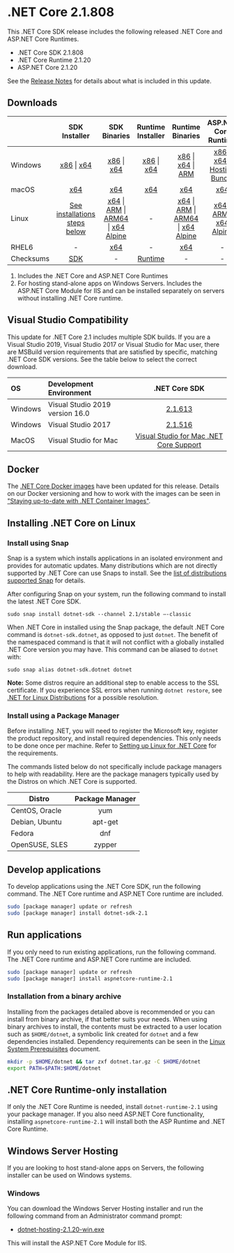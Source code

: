 # .NET Core 2.1.808

This .NET Core SDK release includes the following released .NET Core and ASP.NET Core Runtimes.

* .NET Core SDK 2.1.808
* .NET Core Runtime 2.1.20
* ASP.NET Core 2.1.20

See the [Release Notes](2.1.20.md) for details about what is included in this update.

## Downloads

|           | SDK Installer                        | SDK Binaries                 | Runtime Installer                                        | Runtime Binaries                                 | ASP.NET Core Runtime           |
| --------- | :------------------------------------------:     | :----------------------:                 | :---------------------------:                            | :-------------------------:                      | :-----------------:            |
| Windows   | [x86][dotnet-sdk-win-x86.exe] \| [x64][dotnet-sdk-win-x64.exe] | [x86][dotnet-sdk-win-x86.zip] \| [x64][dotnet-sdk-win-x64.zip] | [x86][dotnet-runtime-win-x86.exe] \| [x64][dotnet-runtime-win-x64.exe] | [x86][dotnet-runtime-win-x86.zip] \| [x64][dotnet-runtime-win-x64.zip] \| [ARM][dotnet-runtime-win-arm.zip] | [x86][aspnetcore-runtime-win-x86.exe] \| [x64][aspnetcore-runtime-win-x64.exe] \| [Hosting Bundle][dotnet-hosting-win.exe] |
| macOS     | [x64][dotnet-sdk-osx-x64.pkg]  | [x64][dotnet-sdk-osx-x64.tar.gz]     | [x64][dotnet-runtime-osx-x64.pkg] | [x64][dotnet-runtime-osx-x64.tar.gz] | [x64][aspnetcore-runtime-osx-x64.tar.gz] |
| Linux     | [See installations steps below][linux-install]   | [x64][dotnet-sdk-linux-x64.tar.gz] \| [ARM][dotnet-sdk-linux-arm.tar.gz] \| [ARM64][dotnet-sdk-linux-arm64.tar.gz] \| [x64 Alpine][dotnet-sdk-linux-musl-x64.tar.gz] | - | [x64][dotnet-runtime-linux-x64.tar.gz] \| [ARM][dotnet-runtime-linux-arm.tar.gz] \| [ARM64][dotnet-runtime-linux-arm64.tar.gz] \| [x64 Alpine][dotnet-runtime-linux-musl-x64.tar.gz] | [x64][aspnetcore-runtime-linux-x64.tar.gz]  \| [ARM][aspnetcore-runtime-linux-arm.tar.gz] \| [x64 Alpine][aspnetcore-runtime-linux-musl-x64.tar.gz] |
| RHEL6     | -                                                | [x64][dotnet-sdk-rhel.6-x64.tar.gz]                    | -                                                        | [x64][dotnet-runtime-rhel.6-x64.tar.gz] | - |
| Checksums | [SDK][checksums-sdk]                             | -                                        | [Runtime][checksums-runtime]                             | - | - |

1. Includes the .NET Core and ASP.NET Core Runtimes
2. For hosting stand-alone apps on Windows Servers. Includes the ASP.NET Core Module for IIS and can be installed separately on servers without installing .NET Core runtime.

## Visual Studio Compatibility

This update for .NET Core 2.1 includes multiple SDK builds. If you are a Visual Studio 2019, Visual Studio 2017 or Visual Studio for Mac user, there are MSBuild version requirements that are satisfied by specific, matching .NET Core SDK versions. See the table below to select the correct download.

| OS | Development Environment | .NET Core SDK |
| :-- | :-- | :--: |
| Windows | Visual Studio 2019 version 16.0 | [2.1.613](2.1.613-download.md) |
| Windows | Visual Studio 2017 | [2.1.516](2.1.20.md) |
| MacOS | Visual Studio for Mac | [Visual Studio for Mac .NET Core Support](https://learn.microsoft.com/visualstudio/mac/net-core-support) |

## Docker

The [.NET Core Docker images](https://hub.docker.com/r/microsoft/dotnet/) have been updated for this release. Details on our Docker versioning and how to work with the images can be seen in ["Staying up-to-date with .NET Container Images"](https://devblogs.microsoft.com/dotnet/staying-up-to-date-with-net-container-images/).

## Installing .NET Core on Linux

### Install using Snap

Snap is a system which installs applications in an isolated environment and provides for automatic updates. Many distributions which are not directly supported by .NET Core can use Snaps to install. See the [list of distributions supported Snap](https://docs.snapcraft.io/installing-snapd/6735) for details.

After configuring Snap on your system, run the following command to install the latest .NET Core SDK.

`sudo snap install dotnet-sdk --channel 2.1/stable –-classic`

When .NET Core in installed using the Snap package, the default .NET Core command is `dotnet-sdk.dotnet`, as opposed to just `dotnet`. The benefit of the namespaced command is that it will not conflict with a globally installed .NET Core version you may have. This command can be aliased to `dotnet` with:

`sudo snap alias dotnet-sdk.dotnet dotnet`

**Note:** Some distros require an additional step to enable access to the SSL certificate. If you experience SSL errors when running `dotnet restore`, see [.NET for Linux Distributions](../../../linux.md) for a possible resolution.

### Install using a Package Manager

Before installing .NET, you will need to register the Microsoft key, register the product repository, and install required dependencies. This only needs to be done once per machine. Refer to [Setting up Linux for .NET Core][linux-install] for the requirements.

The commands listed below do not specifically include package managers to help with readability. Here are the package managers typically used by the Distros on which .NET Core is supported.

| Distro | Package Manager  |
| ---             | :----:  |
| CentOS, Oracle  | yum     |
| Debian, Ubuntu  | apt-get |
| Fedora          | dnf     |
| OpenSUSE, SLES  | zypper  |

## Develop applications

To develop applications using the .NET Core SDK, run the following command. The .NET Core runtime and ASP.NET Core runtime are included.

```bash
sudo [package manager] update or refresh
sudo [package manager] install dotnet-sdk-2.1
```

## Run applications

If you only need to run existing applications, run the following command. The .NET Core runtime and ASP.NET Core runtime are included.

```bash
sudo [package manager] update or refresh
sudo [package manager] install aspnetcore-runtime-2.1
```

### Installation from a binary archive

Installing from the packages detailed above is recommended or you can install from binary archive, if that better suits your needs.
When using binary archives to install, the contents must be extracted to a user location such as `$HOME/dotnet`, a symbolic link created for `dotnet` and a few dependencies installed.
Dependency requirements can be seen in the [Linux System Prerequisites](https://github.com/dotnet/core/blob/main/Documentation/linux.md) document.

```bash
mkdir -p $HOME/dotnet && tar zxf dotnet.tar.gz -C $HOME/dotnet
export PATH=$PATH:$HOME/dotnet
```

## .NET Core Runtime-only installation

If only the .NET Core Runtime is needed, install `dotnet-runtime-2.1` using your package manager. If you also need ASP.NET Core functionality, installing `aspnetcore-runtime-2.1` will install both the ASP Runtime and .NET Core Runtime.

## Windows Server Hosting

If you are looking to host stand-alone apps on Servers, the following installer can be used on Windows systems.

### Windows

You can download the Windows Server Hosting installer and run the following command from an Administrator command prompt:

* [dotnet-hosting-2.1.20-win.exe][dotnet-hosting-win.exe]

This will install the ASP.NET Core Module for IIS.

[blob-runtime]: https://builds.dotnet.microsoft.com/dotnet/Runtime/
[blob-sdk]: https://builds.dotnet.microsoft.com/dotnet/Sdk/
[release-notes]: 2.1.20.md

[checksums-runtime]: https://builds.dotnet.microsoft.com/dotnet/checksums/2.1.20-sha.txt
[checksums-sdk]: https://builds.dotnet.microsoft.com/dotnet/checksums/2.1.20-sha.txt

[linux-install]: https://learn.microsoft.com/dotnet/core/install/linux
[linux-install]: https://learn.microsoft.com/dotnet/core/install/

[dotnet-blog]: https://devblogs.microsoft.com/dotnet/

[//]: # ( Runtime 2.1.20)
[dotnet-runtime-linux-arm.tar.gz]: https://download.visualstudio.microsoft.com/download/pr/dda6ad2b-9ac3-433d-ad09-7b4e2f9d2c68/56b428eb350634acb00cc28d0d36bf08/dotnet-runtime-2.1.20-linux-arm.tar.gz
[dotnet-runtime-linux-arm64.tar.gz]: https://download.visualstudio.microsoft.com/download/pr/b6ba465b-6aaa-408c-9573-2880260eeba8/4c109a758b52266f4686f606c98a7cf1/dotnet-runtime-2.1.20-linux-arm64.tar.gz
[dotnet-runtime-linux-musl-x64.tar.gz]: https://download.visualstudio.microsoft.com/download/pr/86cfc62a-1098-4f7c-8de8-77a7aee0befa/58261743b6417923d7e062fc1186f875/dotnet-runtime-2.1.20-linux-musl-x64.tar.gz
[dotnet-runtime-linux-x64.tar.gz]: https://download.visualstudio.microsoft.com/download/pr/9cf1759a-46ee-449d-b5eb-3f855245c4c7/44b34ab2d89ac06fc621ad695498e689/dotnet-runtime-2.1.20-linux-x64.tar.gz
[dotnet-runtime-osx-x64.pkg]: https://download.visualstudio.microsoft.com/download/pr/5a175623-89a4-4cf5-b7ae-46d323f02df1/2c3bafdc54c9da352b2f1bd3fc515875/dotnet-runtime-2.1.20-osx-x64.pkg
[dotnet-runtime-osx-x64.tar.gz]: https://download.visualstudio.microsoft.com/download/pr/37f67936-d74a-4b1b-9c62-b71aa95972e5/c6eabaf75a472a4a88d56a8ee0206d1f/dotnet-runtime-2.1.20-osx-x64.tar.gz
[dotnet-runtime-rhel.6-x64.tar.gz]: https://download.visualstudio.microsoft.com/download/pr/c396ecda-9f9f-4631-b984-6114ff205f77/1de891217d94f99139e136672e00b906/dotnet-runtime-2.1.20-rhel.6-x64.tar.gz
[dotnet-runtime-win-arm.zip]: https://download.visualstudio.microsoft.com/download/pr/653748ee-42bb-46f0-b6b8-5894c3a831d5/88894226cb03fe2fcd939ee75a384b44/dotnet-runtime-2.1.20-win-arm.zip
[dotnet-runtime-win-x64.exe]: https://download.visualstudio.microsoft.com/download/pr/b3b7f548-4cb0-43f6-be68-7a7ac3855d17/a70d2570eac5e2dd8ca57b702336074e/dotnet-runtime-2.1.20-win-x64.exe
[dotnet-runtime-win-x64.zip]: https://download.visualstudio.microsoft.com/download/pr/38d699f3-3ceb-4952-afb5-7b770cb60af1/bd49857a8755cf5d30274425f3f1623b/dotnet-runtime-2.1.20-win-x64.zip
[dotnet-runtime-win-x86.exe]: https://download.visualstudio.microsoft.com/download/pr/6a29a360-61df-4c06-af5b-c43c4da3ba0a/eb1e0c23ffc95d5f9d9b2aa0c103d034/dotnet-runtime-2.1.20-win-x86.exe
[dotnet-runtime-win-x86.zip]: https://download.visualstudio.microsoft.com/download/pr/7545c5ac-694e-49d6-a4b2-aaf4c0287c60/6c2c622c1156f40f05f31d1e1bed387b/dotnet-runtime-2.1.20-win-x86.zip

[//]: # ( ASP 2.1.20)
[aspnetcore-runtime-linux-arm.tar.gz]: https://download.visualstudio.microsoft.com/download/pr/292e38b1-bab5-4b15-8659-dfe8e3d6841b/2ca074694939aa06709070ffa91fad53/aspnetcore-runtime-2.1.20-linux-arm.tar.gz
[aspnetcore-runtime-linux-musl-x64.tar.gz]: https://download.visualstudio.microsoft.com/download/pr/123cd951-e45d-477c-a4f2-c4fc4b8875f7/701f625ad38b7b3a4ffe5f400d528e0f/aspnetcore-runtime-2.1.20-linux-musl-x64.tar.gz
[aspnetcore-runtime-linux-x64.tar.gz]: https://download.visualstudio.microsoft.com/download/pr/f71a9aa8-b3f4-4afd-8200-3baf39a88b6b/4f91b8b5df2117ba35acf008c88f89e3/aspnetcore-runtime-2.1.20-linux-x64.tar.gz
[aspnetcore-runtime-osx-x64.tar.gz]: https://download.visualstudio.microsoft.com/download/pr/ce092775-e76f-44de-b166-24d5fb309d1c/44da312c8749621cf6d087c8279606bc/aspnetcore-runtime-2.1.20-osx-x64.tar.gz
[aspnetcore-runtime-win-x64.exe]: https://download.visualstudio.microsoft.com/download/pr/dc9d0c4f-9826-43ff-ac08-ca40733ad372/36de3302a2d6c6cdebea8b7bf564c1b2/aspnetcore-runtime-2.1.20-win-x64.exe
[aspnetcore-runtime-win-x64.zip]: https://download.visualstudio.microsoft.com/download/pr/302ed10c-e687-469c-a544-7e07b264caad/93b1e8e57f8e3f7d8ba360235a317700/aspnetcore-runtime-2.1.20-win-x64.zip
[aspnetcore-runtime-win-x86.exe]: https://download.visualstudio.microsoft.com/download/pr/2b4ee6af-f5c8-4901-bbca-50b8c3364d20/5a4860645c0efdba4ca6a6400dcbd525/aspnetcore-runtime-2.1.20-win-x86.exe
[aspnetcore-runtime-win-x86.zip]: https://download.visualstudio.microsoft.com/download/pr/0e437534-aab8-4f83-95fb-dd4e8275f5aa/e13004c1dc090c0bc4d4715766cf9bed/aspnetcore-runtime-2.1.20-win-x86.zip
[dotnet-hosting-win.exe]: https://download.visualstudio.microsoft.com/download/pr/fa2c9d72-dda4-4b9c-ae58-97d4f36dbd63/fb2dfa6b0fede5d060ee3bae9d4223f5/dotnet-hosting-2.1.20-win.exe

[//]: # ( SDK 2.1.808 )
[dotnet-sdk-linux-arm.tar.gz]: https://download.visualstudio.microsoft.com/download/pr/93b1556c-2811-41ae-a812-723c3421231c/f344530dc21041c67e6b350134ca2235/dotnet-sdk-2.1.808-linux-arm.tar.gz
[dotnet-sdk-linux-arm64.tar.gz]: https://download.visualstudio.microsoft.com/download/pr/c830296d-914b-4c32-9120-b12ae381508c/0e04904bba21cced791825204d712ebf/dotnet-sdk-2.1.808-linux-arm64.tar.gz
[dotnet-sdk-linux-musl-x64.tar.gz]: https://download.visualstudio.microsoft.com/download/pr/0fe6adbf-80a5-4ff4-a11f-eac65102b631/5ab886d7484f48a5198c892186b6aa4d/dotnet-sdk-2.1.808-linux-musl-x64.tar.gz
[dotnet-sdk-linux-x64.tar.gz]: https://download.visualstudio.microsoft.com/download/pr/a3d67819-aa9d-4258-a19b-e5933c18d8b6/7fdd9609d50f6e4af6551983ff0b32d3/dotnet-sdk-2.1.808-linux-x64.tar.gz
[dotnet-sdk-osx-x64.pkg]: https://download.visualstudio.microsoft.com/download/pr/6190a306-fbbb-4dcc-82a7-a9e78558602c/884abdcb3990ed4e45659032abc54fab/dotnet-sdk-2.1.808-osx-x64.pkg
[dotnet-sdk-osx-x64.tar.gz]: https://download.visualstudio.microsoft.com/download/pr/7b024fa7-3dec-4221-a360-9d5df01cf159/758ad4a47e74cda749aebc106e9f894b/dotnet-sdk-2.1.808-osx-x64.tar.gz
[dotnet-sdk-rhel.6-x64.tar.gz]: https://download.visualstudio.microsoft.com/download/pr/1154e1ef-1ca0-40c8-a5cc-b9edc59f33df/e5f953e668f13e3a9e70d9046f50321a/dotnet-sdk-2.1.808-rhel.6-x64.tar.gz
[dotnet-sdk-win-x64.exe]: https://download.visualstudio.microsoft.com/download/pr/98eb821c-bd4c-4e65-92e5-7b0fba531e67/56b6678eea8f8f69da71f005ba51eccb/dotnet-sdk-2.1.808-win-x64.exe
[dotnet-sdk-win-x64.zip]: https://download.visualstudio.microsoft.com/download/pr/5af7cfad-d44e-4d41-b0df-91e65893d178/f6dc43aa7d4297a1e5fa8d33417fc9fa/dotnet-sdk-2.1.808-win-x64.zip
[dotnet-sdk-win-x86.exe]: https://download.visualstudio.microsoft.com/download/pr/94bfcac2-dd40-427e-a8e5-ee7cea72869e/926b9d6c0fc7ca9f5b10f7af02c46b0c/dotnet-sdk-2.1.808-win-x86.exe
[dotnet-sdk-win-x86.zip]: https://download.visualstudio.microsoft.com/download/pr/51f42335-7e03-463e-b2e7-5d643d05b3f7/9364f071842d6b25451ebf1e93ada239/dotnet-sdk-2.1.808-win-x86.zip

[//]: # ( Symbols )
